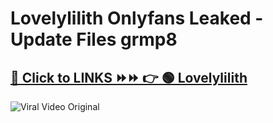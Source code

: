 
 # Lovelylilith Onlyfans Leaked - Update Files grmp8

## <h2><a href="https://clipsfans.com/Lovelylilith&ref=git">🔗 Click to LINKS ⏩⏩ 👉 🟢 Lovelylilith </a></h2>

<a href="https://clipsfans.com/Lovelylilith&ref=git" rel="nofollow" data-target="animated-image.originalLink"><img src="https://i.ibb.co.com/xMMVF88/686577567.gif" alt="Viral Video Original" style="max-width: 100%; display: inline-block;" data-target="animated-image.originalImage"></a>

